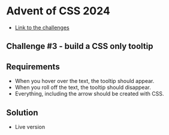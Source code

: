 # Advent of CSS 2024 
- [Link to the challenges](https://store.selfteach.me/advent-of-css-2024)
  
## Challenge #3 - build a CSS only tooltip

## Requirements
- When you hover over the text, the tooltip should appear.
- When you roll off the text, the tooltip should disappear.
- Everything, including the arrow should be created with CSS.

## Solution
- Live version
